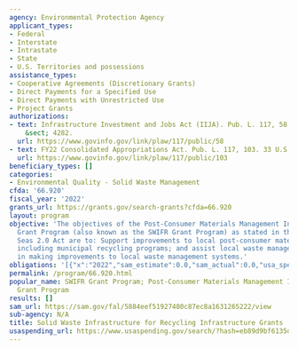 ```yaml
---
agency: Environmental Protection Agency
applicant_types:
- Federal
- Interstate
- Intrastate
- State
- U.S. Territories and possessions
assistance_types:
- Cooperative Agreements (Discretionary Grants)
- Direct Payments for a Specified Use
- Direct Payments with Unrestricted Use
- Project Grants
authorizations:
- text: Infrastructure Investment and Jobs Act (IIJA). Pub. L. 117, 58. 33 U.S.C.
    &sect; 4282.
  url: https://www.govinfo.gov/link/plaw/117/public/58
- text: FY22 Consolidated Appropriations Act. Pub. L. 117, 103. 33 U.S.C. &sect; 4282(a).
  url: https://www.govinfo.gov/link/plaw/117/public/103
beneficiary_types: []
categories:
- Environmental Quality - Solid Waste Management
cfda: '66.920'
fiscal_year: '2022'
grants_url: https://grants.gov/search-grants?cfda=66.920
layout: program
objective: 'The objectives of the Post-Consumer Materials Management Infrastructure
  Grant Program (also known as the SWIFR Grant Program) as stated in the Save Our
  Seas 2.0 Act are to: Support improvements to local post-consumer materials management,
  including municipal recycling programs; and assist local waste management authorities
  in making improvements to local waste management systems.'
obligations: '[{"x":"2022","sam_estimate":0.0,"sam_actual":0.0,"usa_spending_actual":0.0},{"x":"2023","sam_estimate":32145695.0,"sam_actual":0.0,"usa_spending_actual":31572630.0},{"x":"2024","sam_estimate":86864136.0,"sam_actual":0.0,"usa_spending_actual":98752909.0}]'
permalink: /program/66.920.html
popular_name: SWIFR Grant Program; Post-Consumer Materials Management Infrastructure
  Grant Program
results: []
sam_url: https://sam.gov/fal/5884eef51927480c87ec8a1631265222/view
sub-agency: N/A
title: Solid Waste Infrastructure for Recycling Infrastructure Grants
usaspending_url: https://www.usaspending.gov/search/?hash=eb89d9bf6135dabb08f85ca2b2bbe5f3
---
```

